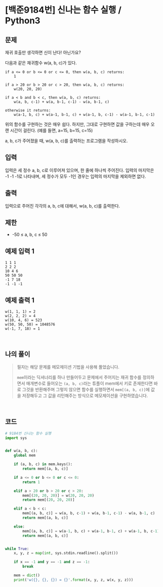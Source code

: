 # [백준9184번] 신나는 함수 실행 / Python3

## 문제

재귀 호출만 생각하면 신이 난다! 아닌가요?

다음과 같은 재귀함수 w(a, b, c)가 있다.

```
if a <= 0 or b <= 0 or c <= 0, then w(a, b, c) returns:
    1

if a > 20 or b > 20 or c > 20, then w(a, b, c) returns:
    w(20, 20, 20)

if a < b and b < c, then w(a, b, c) returns:
    w(a, b, c-1) + w(a, b-1, c-1) - w(a, b-1, c)

otherwise it returns:
    w(a-1, b, c) + w(a-1, b-1, c) + w(a-1, b, c-1) - w(a-1, b-1, c-1)
```

위의 함수를 구현하는 것은 매우 쉽다. 하지만, 그대로 구현하면 값을 구하는데 매우 오랜 시간이 걸린다. (예를 들면, a=15, b=15, c=15)

a, b, c가 주어졌을 때, w(a, b, c)를 출력하는 프로그램을 작성하시오.

## 입력

입력은 세 정수 a, b, c로 이루어져 있으며, 한 줄에 하나씩 주어진다. 입력의 마지막은 -1 -1 -1로 나타내며, 세 정수가 모두 -1인 경우는 입력의 마지막을 제외하면 없다.

## 출력

입력으로 주어진 각각의 a, b, c에 대해서, w(a, b, c)를 출력한다.

## 제한

- -50 ≤ a, b, c ≤ 50

## 예제 입력 1

```
1 1 1
2 2 2
10 4 6
50 50 50
-1 7 18
-1 -1 -1
```

## 예제 출력 1

```
w(1, 1, 1) = 2
w(2, 2, 2) = 4
w(10, 4, 6) = 523
w(50, 50, 50) = 1048576
w(-1, 7, 18) = 1
```

<br>

## 나의 풀이

> 필자는 해당 문제를 메모제이션 기법을 사용해 풀었습니다. 
>
> `mem`이라는 딕셔너리를 하나 만들어두고 문제에서 주어지는 재귀 함수를 정의하면서 매개변수로 들어오는 `(a, b, c)`라는 튜플이 mem에서 키로 존재한다면 바로 그것을 반환해주며 그렇지 않으면 함수를 실행하면서 `mem[(a, b, c)]`에 값을 저장해두고 그 값을 리턴해주는 방식으로 메모제이션을 구현하였습니다.

<br>

## 코드

```python
# 9184번 신나는 함수 실행
import sys


def w(a, b, c):
    global mem

    if (a, b, c) in mem.keys():
        return mem[(a, b, c)]

    if a <= 0 or b <= 0 or c <= 0:
        return 1

    elif a > 20 or b > 20 or c > 20:
        mem[(20, 20, 20)] = w(20, 20, 20)
        return mem[(20, 20, 20)]

    elif a < b < c:
        mem[(a, b, c)] = w(a, b, c-1) + w(a, b-1, c-1) - w(a, b-1, c)
        return mem[(a, b, c)]

    else:
        mem[(a, b, c)] = w(a-1, b, c) + w(a-1, b-1, c) + w(a-1, b, c-1) - w(a-1, b-1, c-1)
        return mem[(a, b, c)]


while True:
    x, y, z = map(int, sys.stdin.readline().split())

    if x == -1 and y == -1 and z == -1:
        break

    mem = dict()
    print('w({}, {}, {}) = {}'.format(x, y, z, w(x, y, z)))

```

